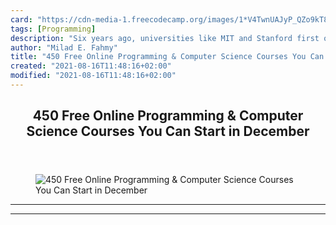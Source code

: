 ```yaml
---
card: "https://cdn-media-1.freecodecamp.org/images/1*V4TwnUAJyP_QZo9kT8T81g.png"
tags: [Programming]
description: "Six years ago, universities like MIT and Stanford first opene"
author: "Milad E. Fahmy"
title: "450 Free Online Programming & Computer Science Courses You Can Start in December"
created: "2021-08-16T11:48:16+02:00"
modified: "2021-08-16T11:48:16+02:00"
---
```

<div class="site-wrapper">
<main id="site-main" class="site-main outer">
<div class="inner">
<article class="post-full post tag-programming tag-design tag-education tag-technology tag-self-improvement ">
<header class="post-full-header">
<h1 class="post-full-title">450 Free Online Programming &amp; Computer Science Courses You Can Start in December</h1>
</header>
<figure class="post-full-image">
<picture>
<source media="(max-width: 700px)" sizes="1px" srcset="data:image/gif;base64,R0lGODlhAQABAIAAAAAAAP///yH5BAEAAAAALAAAAAABAAEAAAIBRAA7 1w">
<source media="(min-width: 701px)" sizes="(max-width: 800px) 400px,
(max-width: 1170px) 700px,
1400px" srcset="https://cdn-media-1.freecodecamp.org/images/1*V4TwnUAJyP_QZo9kT8T81g.png 300w,
https://cdn-media-1.freecodecamp.org/images/1*V4TwnUAJyP_QZo9kT8T81g.png 600w,
https://cdn-media-1.freecodecamp.org/images/1*V4TwnUAJyP_QZo9kT8T81g.png 1000w,
https://cdn-media-1.freecodecamp.org/images/1*V4TwnUAJyP_QZo9kT8T81g.png 2000w">
<img onerror="this.style.display='none'" src="https://cdn-media-1.freecodecamp.org/images/1*V4TwnUAJyP_QZo9kT8T81g.png" alt="450 Free Online Programming &amp; Computer Science Courses You Can Start in December">
</picture>
</figure>
<section class="post-full-content">
<div class="post-content">
</div>
<hr>
<hr>
</section>
</article>
</div>
</main>
</div>
<!-- Google Tag Manager (noscript) -->
<!-- End Google Tag Manager (noscript) -->
